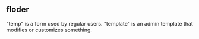 ## floder 
"temp" is a form used by regular users.
"template" is an admin template that modifies or customizes something.